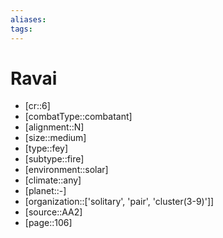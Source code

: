 ```yaml
---
aliases: 
tags: 
---
```


# Ravai

- [cr::6]
- [combatType::combatant]
- [alignment::N]
- [size::medium]
- [type::fey]
- [subtype::fire]
- [environment::solar]
- [climate::any]
- [planet::-]
- [organization::['solitary', 'pair', 'cluster(3-9)']]
- [source::AA2]
- [page::106]
